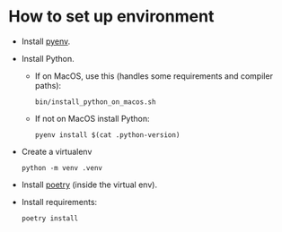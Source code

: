 # How to set up environment

- Install [pyenv](https://github.com/pyenv/pyenv#installation).

- Install Python.
  *  If on MacOS, use this (handles some requirements and compiler paths):
      ```
      bin/install_python_on_macos.sh
      ```
  * If not on MacOS install Python:
    ```
    pyenv install $(cat .python-version)
    ```

- Create a virtualenv
  ```
  python -m venv .venv
  ```

- Install [poetry](https://python-poetry.org/docs/#installation) (inside the virtual env).

- Install requirements:
  ```
  poetry install
  ```
